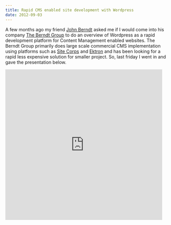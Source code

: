 ```yaml
---
title: Rapid CMS enabled site development with Wordpress
date: 2012-09-03
---
```



A few months ago my friend <a href="http://www.johnberndt.org/">John Berndt</a> asked me if I would come into his company <a href="http://www.berndtgroup.net/">The Berndt Group</a> to do an overview of Wordpress as a rapid development platform for Content Management enabled websites.  The Berndt Group primarily does large scale commercial CMS implementation using platforms such as <a href="http://www.sitecore.net/">Site Corps</a> and <a href="http://www.ektron.com/">Ektron</a> and has been looking for a rapid less expensive solution for smaller project. So, last friday I went in and gave the presentation below.

<iframe src="http://www.slideshare.net/pdkaizer/slideshelf" width="490px" height="470px" frameborder="0" marginwidth="0" marginheight="0" scrolling="no" style="border:none;" allowfullscreen></iframe>

